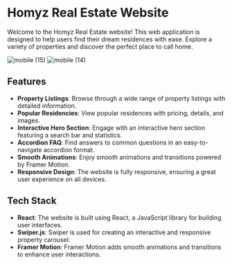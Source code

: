# Homyz Real Estate Website

Welcome to the Homyz Real Estate website! This web application is designed to help users find their dream residences with ease. Explore a variety of properties and discover the perfect place to call home.

![mobile (15)](https://github.com/DarboeDev/Real-Estate-ReactJs/assets/125799918/8cb706bd-631a-43c2-ac57-7c7f4b8a9e03)
![mobile (14)](https://github.com/DarboeDev/Real-Estate-ReactJs/assets/125799918/9da44213-4bc1-40fe-b8d1-f316f36a8541)

## Features

- **Property Listings**: Browse through a wide range of property listings with detailed information.
- **Popular Residencies**: View popular residences with pricing, details, and images.
- **Interactive Hero Section**: Engage with an interactive hero section featuring a search bar and statistics.
- **Accordion FAQ**: Find answers to common questions in an easy-to-navigate accordion format.
- **Smooth Animations**: Enjoy smooth animations and transitions powered by Framer Motion.
- **Responsive Design**: The website is fully responsive, ensuring a great user experience on all devices.

## Tech Stack

- **React**: The website is built using React, a JavaScript library for building user interfaces.
- **Swiper.js**: Swiper is used for creating an interactive and responsive property carousel.
- **Framer Motion**: Framer Motion adds smooth animations and transitions to enhance user interactions.
